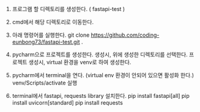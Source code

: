 1. 프로그램 할 디렉토리를 생성한다. ( fastapi-test )
2. cmd에서 해당 디렉토리로 이동한다.
3. 아래 명령어를 실행한다. 
   git clone https://github.com/coding-eunbong73/fastapi-test.git .
   
4. pycharm으로 프로젝트를 생성한다. 생성시, 위에 생성한 디렉토리를 선택한다.
   프로젝트 생성시, virtual 환경을 venv로 하여 생성한다.


5. pycharm에서 terminal을 연다. (virtual env 환경이 안되어 있으면 활성화 한다.)
   venv/Scripts/activate 실행
   
6. terminal에서 fastapi, requests library 설치한다.
   pip install fastapi[all]
   pip install uvicorn[standard]
   pip install requests
   